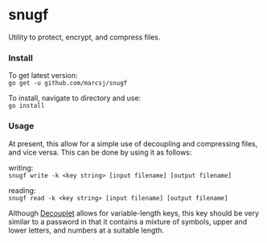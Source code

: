 # snugf
Utility to protect, encrypt, and compress files.

### Install
To get latest version:  
`go get -u github.com/marcsj/snugf`  


To install, navigate to directory and use:  
`go install`

### Usage

At present, this allow for a simple use of decoupling and compressing files, 
and vice versa. This can be done by using it as follows:  


writing:  
`snugf write -k <key string> [input filename] [output filename]` 

reading:  
`snugf read -k <key string> [input filename] [output filename]`

Although [Decouplet](github.com/marcsj/decouplet) allows for variable-length keys, 
this key should be very similar to a password in that it contains a mixture of 
symbols, upper and lower letters, and numbers at a suitable length.